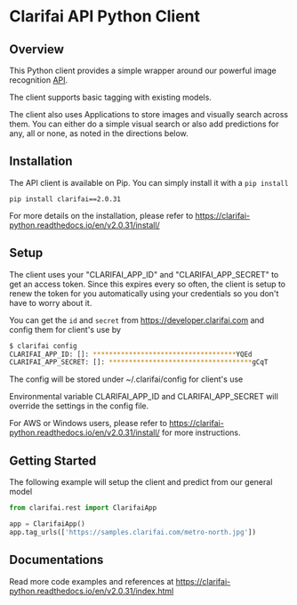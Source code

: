 Clarifai API Python Client
====================


Overview
---------------------
This Python client provides a simple wrapper around our powerful image recognition <a href="https://developer.clarifai.com">API</a>.

The client supports basic tagging with existing models.

The client also uses Applications to store images and visually search across them. You can either do
a simple visual search or also add predictions for any, all or none, as noted in the directions
below.


Installation
---------------------
The API client is available on Pip. You can simply install it with a `pip install`
```
pip install clarifai==2.0.31
```

For more details on the installation, please refer to https://clarifai-python.readthedocs.io/en/v2.0.31/install/

Setup
---------------------
The client uses your "CLARIFAI_APP_ID" and "CLARIFAI_APP_SECRET" to get an access token. Since this
expires every so often, the client is setup to renew the token for you automatically using your
credentials so you don't have to worry about it.

You can get the `id` and `secret` from https://developer.clarifai.com and config them for client's use by

```bash
$ clarifai config
CLARIFAI_APP_ID: []: ************************************YQEd
CLARIFAI_APP_SECRET: []: ************************************gCqT

```

The config will be stored under ~/.clarifai/config for client's use

Environmental variable CLARIFAI_APP_ID and CLARIFAI_APP_SECRET will override the settings in the config file.

For AWS or Windows users, please refer to https://clarifai-python.readthedocs.io/en/v2.0.31/install/ for more instructions.


Getting Started
---------------------
The following example will setup the client and predict from our general model
```python
from clarifai.rest import ClarifaiApp

app = ClarifaiApp()
app.tag_urls(['https://samples.clarifai.com/metro-north.jpg'])
```

Documentations
---------------------
Read more code examples and references at https://clarifai-python.readthedocs.io/en/v2.0.31/index.html

